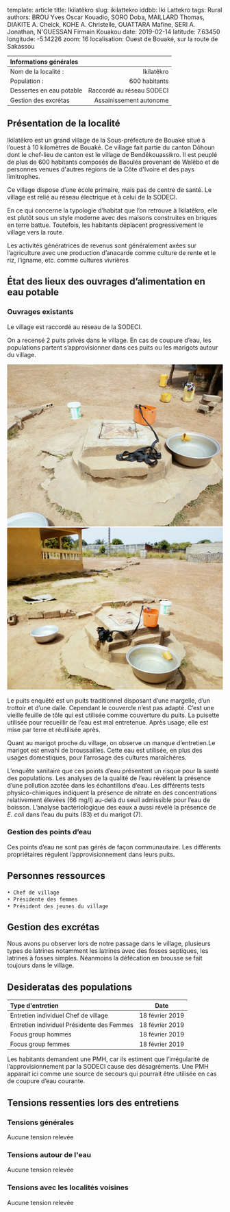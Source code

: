 template: article
title: Ikilatêkro
slug: ikilattekro
iddbb: Iki Lattekro
tags: Rural
authors: BROU Yves Oscar Kouadio, SORO Doba, MAILLARD Thomas, DIAKITE A. Cheick, KOHE A. Christelle, OUATTARA Mafine, SERI A. Jonathan, N'GUESSAN Firmain Kouakou
date: 2019-02-14
latitude:  7.63450 
longitude: -5.14226 
zoom: 16
localisation: Ouest de Bouaké, sur la route de Sakassou




|Informations générales||
|:--|--:|
| Nom de la localité : | Ikilatêkro | 
| Population : | 600 habitants | 
| Dessertes en eau potable | Raccordé au réseau SODECI | 
| Gestion des excrétas | Assainissement autonome |


## Présentation de la localité
Ikilatêkro est un grand village de la Sous-préfecture de Bouaké situé à l’ouest à 10 kilomètres de Bouaké. Ce village fait partie du canton Dôhoun dont le chef-lieu de canton est le village de Bendêkouassikro. Il est peuplé de plus de 600 habitants composés de Baoulés provenant de Walêbo et de personnes venues d'autres régions de la Côte d'Ivoire et des pays limitrophes. 

Ce village dispose d’une école primaire, mais pas de centre de santé. Le village est relié au réseau électrique et à celui de la SODECI. 


En ce qui concerne la typologie d’habitat que l’on retrouve à Ikilatêkro, elle est plutôt sous un style moderne avec des maisons construites en briques en terre battue. Toutefois, les habitants déplacent progressivement le village vers la route.
    
 
Les activités génératrices de revenus sont généralement axées sur l’agriculture avec une production d’anacarde comme culture de rente et le riz, l’igname, etc. comme cultures vivrières


## État des lieux des ouvrages d’alimentation en eau potable

### Ouvrages existants

Le village est raccordé au réseau de la SODECI.


On a recensé 2 puits privés dans le village. En cas de coupure d’eau, les populations partent s’approvisionner dans ces puits ou les marigots autour du village.


![Puit](images/ikilatekro1.jpg "Puit")
![Puit](images/ikilatekro2.jpg "Puit")


Le puits enquêté est un puits traditionnel disposant d’une margelle, d’un trottoir et d’une dalle. Cependant le couvercle n’est pas adapté. C’est une vieille feuille de tôle qui est utilisée comme couverture du puits. La puisette utilisée pour recueillir de l’eau est mal entretenue. Après usage, elle est mise par terre et réutilisée après.


Quant au marigot proche du village, on observe un manque d’entretien.Le marigot est envahi de broussailles. Cette eau est utilisée, en plus des usages domestiques, pour l’arrosage des cultures maraîchères.

 
L’enquête sanitaire que ces points d’eau présentent un risque pour la santé des populations. Les analyses de la qualité de l’eau révèlent la présence d’une pollution azotée dans les échantillons d’eau. Les différents tests physico-chimiques indiquent la présence de nitrate en des concentrations relativement élevées (66 mg/l) au-delà du seuil admissible pour l’eau de boisson. L’analyse bactériologique des eaux a aussi révélé la présence de *E. coli* dans l’eau du puits (83) et du marigot (7). 


### Gestion des points d’eau

Ces points d’eau ne sont pas gérés de façon communautaire. Les différents propriétaires régulent l’approvisionnement dans leurs puits.

## Personnes ressources
    • Chef de village
    • Présidente des femmes
    • Président des jeunes du village

## Gestion des excrétas
Nous avons pu observer lors de notre passage dans le village, plusieurs types de latrines notamment les latrines avec des fosses septiques, les latrines à fosses simples. Néanmoins la défécation en brousse se fait toujours dans le village.

## Desideratas des populations
| Type d'entretien | Date | 
| :-- | :--: | 
| Entretien individuel Chef de village |18 février 2019| 
| Entretien individuel Présidente des Femmes|18 février 2019|
| Focus group hommes |18 février 2019|
| Focus group femmes |18 février 2019|

Les habitants demandent une PMH, car ils estiment que l’irrégularité de l’approvisionnement par la SODECI cause des désagréments. Une PMH apparait ici comme une source de secours qui pourrait être utilisée en cas de coupure d’eau courante.  

## Tensions ressenties lors des entretiens

### Tensions générales
Aucune tension relevée

### Tensions autour de l'eau
Aucune tension relevée

### Tensions avec les localités voisines
Aucune tension relevée



